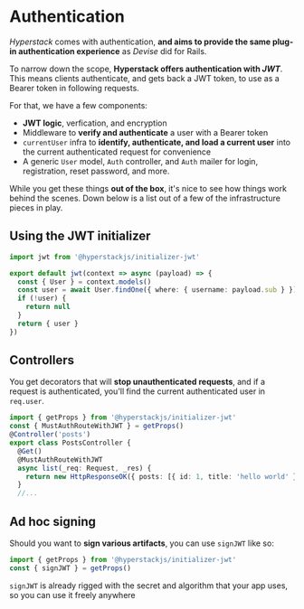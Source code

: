 # Authentication

_Hyperstack_ comes with authentication, **and aims to provide the same plug-in authentication experience** as _Devise_ did for Rails.

To narrow down the scope, **Hyperstack offers authentication with _JWT_**. This means clients authenticate, and gets back a JWT token, to use as a Bearer token in following requests.

For that, we have a few components:

* **JWT logic**, verfication, and encryption
* Middleware to **verify and authenticate** a user with a Bearer token
* `currentUser` infra to **identify, authenticate, and load a current user** into the current authenticated request for convenience
* A generic `User` model, `Auth` controller, and `Auth` mailer for login, registration, reset password, and more.

While you get these things **out of the box**, it's nice to see how things work behind the scenes. Down below is a list out of a few of the infrastructure pieces in play.

## Using the JWT initializer


```ts
import jwt from '@hyperstackjs/initializer-jwt'

export default jwt(context => async (payload) => {
  const { User } = context.models()
  const user = await User.findOne({ where: { username: payload.sub } })
  if (!user) {
    return null
  }
  return { user }
})
```

## Controllers

You get decorators that will **stop unauthenticated requests**, and if a request is authenticated, you'll find the current authenticated user in `req.user`.

```ts
import { getProps } from '@hyperstackjs/initializer-jwt'
const { MustAuthRouteWithJWT } = getProps()
@Controller('posts')
export class PostsController {
  @Get()
  @MustAuthRouteWithJWT
  async list(_req: Request, _res) {
    return new HttpResponseOK({ posts: [{ id: 1, title: 'hello world' }] })
  }
  //...
```

## Ad hoc signing

Should you want to **sign various artifacts**, you can use `signJWT` like so:

```ts
import { getProps } from '@hyperstackjs/initializer-jwt'
const { signJWT } = getProps()
```

`signJWT` is already rigged with the secret and algorithm that your app uses, so you can use it freely anywhere


